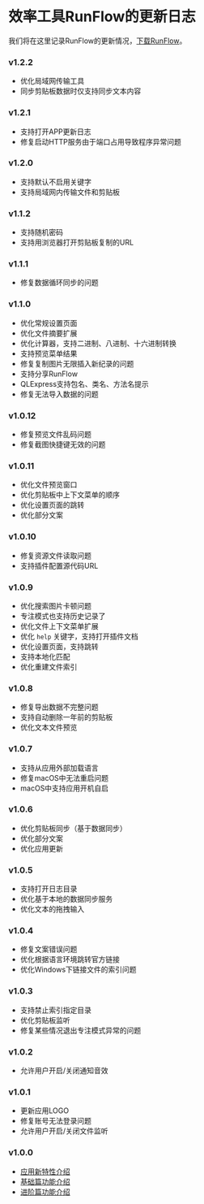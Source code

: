 # 效率工具RunFlow的更新日志

我们将在这里记录RunFlow的更新情况，[下载RunFlow](https://myrest.top/zh-cn/myflow/download)。

### v1.2.2

- 优化局域网传输工具
- 同步剪贴板数据时仅支持同步文本内容

### v1.2.1

- 支持打开APP更新日志
- 修复启动HTTP服务由于端口占用导致程序异常问题

### v1.2.0

- 支持默认不启用关键字
- 支持局域网内传输文件和剪贴板

### v1.1.2

- 支持随机密码
- 支持用浏览器打开剪贴板复制的URL

### v1.1.1

- 修复数据循环同步的问题

### v1.1.0

- 优化常规设置页面
- 优化文件摘要扩展
- 优化计算器，支持二进制、八进制、十六进制转换
- 支持预览菜单结果
- 修复复制图片无限插入新纪录的问题
- 支持分享RunFlow
- QLExpress支持包名、类名、方法名提示
- 修复无法导入数据的问题

### v1.0.12

- 修复预览文件乱码问题
- 修复截图快捷键无效的问题

### v1.0.11

- 优化文件预览窗口
- 优化剪贴板中上下文菜单的顺序
- 优化设置页面的跳转
- 优化部分文案

### v1.0.10

- 修复资源文件读取问题
- 支持插件配置源代码URL

### v1.0.9

- 优化搜索图片卡顿问题
- 专注模式也支持历史记录了
- 优化文件上下文菜单扩展
- 优化 `help` 关键字，支持打开插件文档
- 优化设置页面，支持跳转
- 支持本地化匹配
- 优化重建文件索引

### v1.0.8

- 修复导出数据不完整问题
- 支持自动删除一年前的剪贴板
- 优化文本文件预览

### v1.0.7

- 支持从应用外部加载语言
- 修复macOS中无法重启问题
- macOS中支持应用开机自启

### v1.0.6

- 优化剪贴板同步（基于数据同步）
- 优化部分文案
- 优化应用更新

### v1.0.5

- 支持打开日志目录
- 优化基于本地的数据同步服务
- 优化文本的拖拽输入

### v1.0.4

- 修复文案错误问题
- 优化根据语言环境跳转官方链接
- 优化Windows下链接文件的索引问题

### v1.0.3

- 支持禁止索引指定目录
- 优化剪贴板监听
- 修复某些情况退出专注模式异常的问题

### v1.0.2

- 允许用户开启/关闭通知音效

### v1.0.1

- 更新应用LOGO
- 修复账号无法登录问题
- 允许用户开启/关闭文件监听

### v1.0.0

- [应用新特性介绍](runflow_first_release.md)
- [基础篇功能介绍](runflow_basic_point.md)
- [进阶篇功能介绍](runflow_advanced_point.md)
